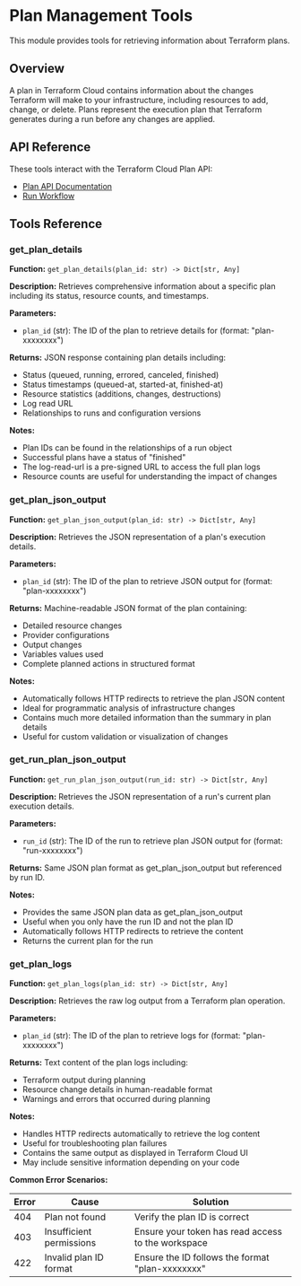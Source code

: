 # Plan Management Tools

This module provides tools for retrieving information about Terraform plans.

## Overview

A plan in Terraform Cloud contains information about the changes Terraform will make to your infrastructure, including resources to add, change, or delete. Plans represent the execution plan that Terraform generates during a run before any changes are applied.

## API Reference

These tools interact with the Terraform Cloud Plan API:
- [Plan API Documentation](https://developer.hashicorp.com/terraform/cloud-docs/api-docs/plans)
- [Run Workflow](https://developer.hashicorp.com/terraform/cloud-docs/run/states)

## Tools Reference

### get_plan_details

**Function:** `get_plan_details(plan_id: str) -> Dict[str, Any]`

**Description:** Retrieves comprehensive information about a specific plan including its status, resource counts, and timestamps.

**Parameters:**
- `plan_id` (str): The ID of the plan to retrieve details for (format: "plan-xxxxxxxx")

**Returns:** JSON response containing plan details including:
- Status (queued, running, errored, canceled, finished)
- Status timestamps (queued-at, started-at, finished-at)
- Resource statistics (additions, changes, destructions)
- Log read URL
- Relationships to runs and configuration versions

**Notes:**
- Plan IDs can be found in the relationships of a run object
- Successful plans have a status of "finished"
- The log-read-url is a pre-signed URL to access the full plan logs
- Resource counts are useful for understanding the impact of changes

### get_plan_json_output

**Function:** `get_plan_json_output(plan_id: str) -> Dict[str, Any]`

**Description:** Retrieves the JSON representation of a plan's execution details.

**Parameters:**
- `plan_id` (str): The ID of the plan to retrieve JSON output for (format: "plan-xxxxxxxx")

**Returns:** Machine-readable JSON format of the plan containing:
- Detailed resource changes
- Provider configurations
- Output changes
- Variables values used
- Complete planned actions in structured format

**Notes:**
- Automatically follows HTTP redirects to retrieve the plan JSON content
- Ideal for programmatic analysis of infrastructure changes
- Contains much more detailed information than the summary in plan details
- Useful for custom validation or visualization of changes

### get_run_plan_json_output

**Function:** `get_run_plan_json_output(run_id: str) -> Dict[str, Any]`

**Description:** Retrieves the JSON representation of a run's current plan execution details.

**Parameters:**
- `run_id` (str): The ID of the run to retrieve plan JSON output for (format: "run-xxxxxxxx")

**Returns:** Same JSON plan format as get_plan_json_output but referenced by run ID.

**Notes:**
- Provides the same JSON plan data as get_plan_json_output
- Useful when you only have the run ID and not the plan ID
- Automatically follows HTTP redirects to retrieve the content
- Returns the current plan for the run

### get_plan_logs

**Function:** `get_plan_logs(plan_id: str) -> Dict[str, Any]`

**Description:** Retrieves the raw log output from a Terraform plan operation.

**Parameters:**
- `plan_id` (str): The ID of the plan to retrieve logs for (format: "plan-xxxxxxxx")

**Returns:** Text content of the plan logs including:
- Terraform output during planning
- Resource change details in human-readable format
- Warnings and errors that occurred during planning

**Notes:**
- Handles HTTP redirects automatically to retrieve the log content
- Useful for troubleshooting plan failures
- Contains the same output as displayed in Terraform Cloud UI
- May include sensitive information depending on your code

**Common Error Scenarios:**

| Error | Cause | Solution |
|-------|-------|----------|
| 404 | Plan not found | Verify the plan ID is correct |
| 403 | Insufficient permissions | Ensure your token has read access to the workspace |
| 422 | Invalid plan ID format | Ensure the ID follows the format "plan-xxxxxxxx" |
